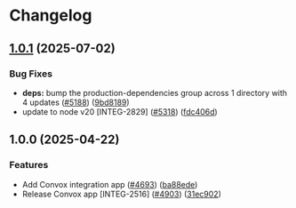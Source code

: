 # Changelog

## [1.0.1](https://github.com/contentful/marketplace-partner-apps/compare/convox-v1.0.0...convox-v1.0.1) (2025-07-02)


### Bug Fixes

* **deps:** bump the production-dependencies group across 1 directory with 4 updates ([#5188](https://github.com/contentful/marketplace-partner-apps/issues/5188)) ([9bd8189](https://github.com/contentful/marketplace-partner-apps/commit/9bd8189f04ecff26caceeeb9f354edc4f4b375b7))
* update to node v20 [INTEG-2829] ([#5318](https://github.com/contentful/marketplace-partner-apps/issues/5318)) ([fdc406d](https://github.com/contentful/marketplace-partner-apps/commit/fdc406d9328bc6279abb658dcf5a1bf28795a449))

## 1.0.0 (2025-04-22)


### Features

* Add Convox integration app ([#4693](https://github.com/contentful/marketplace-partner-apps/issues/4693)) ([ba88ede](https://github.com/contentful/marketplace-partner-apps/commit/ba88ede3d3b5315d9f559c9d204b7950240ce4da))
* Release Convox app [INTEG-2516] ([#4903](https://github.com/contentful/marketplace-partner-apps/issues/4903)) ([31ec902](https://github.com/contentful/marketplace-partner-apps/commit/31ec9028a2ee4e53883c591ec87f637105f2c133))
